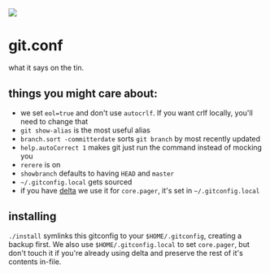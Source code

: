 ![](https://github.com/jdodds/git.conf/workflows/shellcheck/badge.svg)
---
# git.conf

what it says on the tin.

## things you might care about:
+ we set `eol=true` and don't use `autocrlf`. If you want crlf locally, you'll need to change that
+ `git show-alias` is the most useful alias
+ `branch.sort -committerdate` sorts `git branch` by most recently updated
+ `help.autoCorrect 1` makes git just run the command instead of mocking you
+ `rerere` is on
+ `showbranch` defaults to having `HEAD` and `master`
+ `~/.gitconfig.local` gets sourced
+ if you have [delta](https://github.com/dandavison/delta) we use it for `core.pager`, it's set in `~/.gitconfig.local`


## installing

`./install` symlinks this gitconfig to your `$HOME/.gitconfig`, creating a backup first. We also use `$HOME/.gitconfig.local` to set `core.pager`, but don't touch it if you're already using delta and preserve the rest of it's contents in-file.
